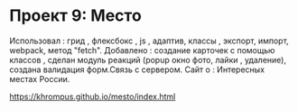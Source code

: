 # Проект 9: Место

Использовал : грид , флексбокс , js , адаптив, классы , экспорт, импорт, webpack, метод "fetch".
Добавлено : создание карточек с помощью классов , сделан модуль реакций (popup окно фото, лайки , удаление),  создана валидация форм.Связь с сервером.
Сайт о : Интересных местах России.


https://khrompus.github.io/mesto/index.html